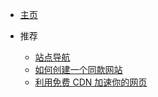 * [主页](README.md)


* 推荐
  * [站点导航](Note/index/index.md)
  * [如何创建一个同款网站](new-blog/README.md)
  * [利用免费 CDN 加速你的网页](speedup-web/speedup-web.md)